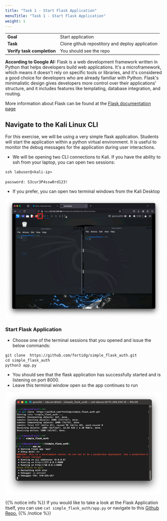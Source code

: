 ```yaml
---
title: "Task 1 - Start Flask Application"
menuTitle: "Task 1 - Start Flask Application"
weight: 1
---
```


|                            |    |  
|----------------------------| ----
| **Goal**                   | Start application
| **Task**                   | Clone github repostitory and deploy application
| **Verify task completion** | You should see the repo

**According to Google AI:** Flask is a web development framework written in Python that helps developers build web applications. It's a microframework, which means it doesn't rely on specific tools or libraries, and it's considered a good choice for developers who are already familiar with Python. Flask's minimalistic design gives developers more control over their applications' structure, and it includes features like templating, database integration, and routing.

More information about Flask can be found at the [Flask documentation page](https://flask.palletsprojects.com/en/3.0.x/)



## Navigate to the Kali Linux CLI
For this exercise, we will be using a very simple flask application.  Students will start the application within a python virtual environment. It is useful to monitor the debug messages for the application during user interactions. 

- We will be opening two CLI connections to Kali.  If you have the ability to ssh from your laptop, you can open two sessions:

```
ssh labuser@<kali-ip>

password: S3cur3P4ssw0rd123!
```

- If you prefer, you can open two terminal windows from the Kali Desktop

![Kali Term](kali_term.png)


### Start Flask Application

- Choose one of the terminal sessions that you opened and issue the below commands:

```
git clone  https://github.com/fortidg/simple_flask_auth.git
cd simple_flask_auth
python3 app.py
```
- You should see that the flask application has successfully started and is listening on port 8000.
- Leave this terminal window open so the app continues to run

![Flask Start](flask_start.png)

{{% notice info %}} If you would like to take a look at the Flask Application itself, you can use 
```cat simple_flask_auth/app.py``` or navigate to this [Github Repo.](https://github.com/fortidg/simple_flask_auth) {{% /notice %}}
